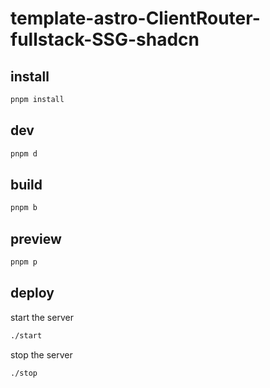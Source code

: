 # template-astro-ClientRouter-fullstack-SSG-shadcn

## install

```bash
pnpm install
```

## dev

```bash
pnpm d
```

## build

```bash
pnpm b
```

## preview

```bash
pnpm p
```

## deploy

start the server
```bash
./start
```

stop the server
```bash
./stop
```
